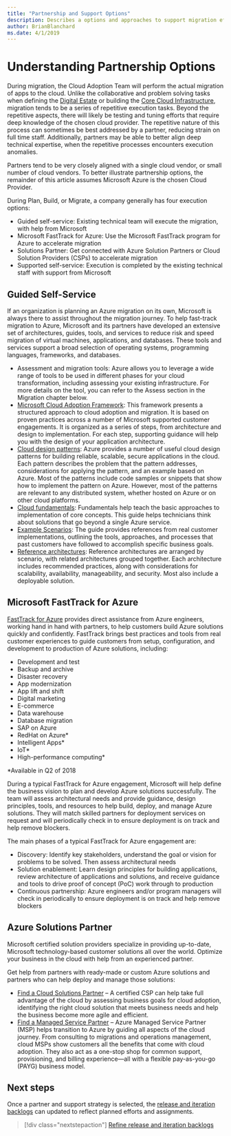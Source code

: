 ```yaml
---
title: "Partnership and Support Options" 
description: Describes a options and approaches to support migration efforts
author: BrianBlanchard
ms.date: 4/1/2019
---
```

# Understanding Partnership Options

During migration, the Cloud Adoption Team will perform the actual migration of apps to the cloud. Unlike the collaborative and problem solving tasks when defining the [Digital Estate](../../digital-estate/overview.md) or building the [Core Cloud Infrastructure](../../infrastructure/overview.md), migration tends to be a series of repetitive execution tasks. Beyond the repetitive aspects, there will likely be testing and tuning efforts that require deep knowledge of the chosen cloud provider. The repetitive nature of this process can sometimes be best addressed by a partner, reducing strain on full time staff. Additionally, partners may be able to better align deep technical expertise, when the repetitive processes encounters execution anomalies.

Partners tend to be very closely aligned with a single cloud vendor, or small number of cloud vendors. To better illustrate partnership options, the remainder of this article assumes Microsoft Azure is the chosen Cloud Provider.

During Plan, Build, or Migrate, a company generally has four execution options:

* Guided self-service: Existing technical team will execute the migration, with help from Microsoft
* Microsoft FastTrack for Azure: Use the Microsoft FastTrack program for Azure to accelerate migration
* Solutions Partner: Get connected with Azure Solution Partners or Cloud Solution Providers (CSPs) to accelerate migration
* Supported self-service: Execution is completed by the existing technical staff with support from Microsoft

## Guided Self-Service

If an organization is planning an Azure migration on its own, Microsoft is always there to assist throughout the migration journey. To help fast-track migration to Azure, Microsoft and its partners have developed an extensive set of architectures, guides, tools, and services to reduce risk and speed migration of virtual machines, applications, and databases. These tools and services support a broad selection of operating systems, programming languages, frameworks, and databases.

* Assessment and migration tools: Azure allows you to leverage a wide range of tools to be used in different phases for your cloud transformation, including assessing your existing infrastructure. For more details on the tool, you can refer to the Assess section in the Migration chapter below.
* [Microsoft Cloud Adoption Framework](../../index.md): This framework presents a structured approach to cloud adoption and migration. It is based on proven practices across a number of Microsoft supported customer engagements. It is organized as a series of steps, from architecture and design to implementation. For each step, supporting guidance will help you with the design of your application architecture.
* [Cloud design patterns](https://docs.microsoft.com/azure/architecture/patterns/): Azure provides a number of useful cloud design patterns for building reliable, scalable, secure applications in the cloud. Each pattern describes the problem that the pattern addresses, considerations for applying the pattern, and an example based on Azure. Most of the patterns include code samples or snippets that show how to implement the pattern on Azure. However, most of the patterns are relevant to any distributed system, whether hosted on Azure or on other cloud platforms.
* [Cloud fundamentals](https://docs.microsoft.com/en-us/azure/architecture/guide/): Fundamentals help teach the basic approaches to implementation of core concepts. This guide helps technicians think about solutions that go beyond a single Azure service.
* [Example Scenarios](https://docs.microsoft.com/en-us/azure/architecture/example-scenario/): The guide provides references from real customer implementations, outlining the tools, approaches, and processes that past customers have followed to accomplish specific business goals.
* [Reference architectures](https://docs.microsoft.com/en-us/azure/architecture/reference-architectures/): Reference architectures are arranged by scenario, with related architectures grouped together. Each architecture includes recommended practices, along with considerations for scalability, availability, manageability, and security. Most also include a deployable solution.

## Microsoft FastTrack for Azure

[FastTrack for Azure](https://azure.microsoft.com/en-us/roadmap/fasttrack-for-azure/)  provides direct assistance from Azure engineers, working hand in hand with partners, to help customers build Azure solutions quickly and confidently. FastTrack brings best practices and tools from real customer experiences to guide customers from setup, configuration, and development to production of Azure solutions, including:

* Development and test
* Backup and archive
* Disaster recovery
* App modernization
* App lift and shift
* Digital marketing
* E-commerce
* Data warehouse
* Database migration
* SAP on Azure
* RedHat on Azure*
* Intelligent Apps*
* IoT*
* High-performance computing*

*Available in Q2 of 2018

During a typical FastTrack for Azure engagement, Microsoft will help define the business vision to plan and develop Azure solutions successfully. The team will assess architectural needs and provide guidance, design principles, tools, and resources to help build, deploy, and manage Azure solutions. They will match skilled partners for deployment services on request and will periodically check in to ensure deployment is on track and help remove blockers.

The main phases of a typical FastTrack for Azure engagement are:

* Discovery: Identify key stakeholders, understand the goal or vision for problems to be solved. Then assess architectural needs
* Solution enablement: Learn design principles for building applications, review architecture of applications and solutions, and receive guidance and tools to drive proof of concept (PoC) work through to production
* Continuous partnership: Azure engineers and/or program managers will check in periodically to ensure deployment is on track and help remove blockers

## Azure Solutions Partner

Microsoft certified solution providers specialize in providing up-to-date, Microsoft technology-based customer solutions all over the world. Optimize your business in the cloud with help from an experienced partner.

Get help from partners with ready-made or custom Azure solutions and partners who can help deploy and manage those solutions:

* [Find a Cloud Solutions Partner](https://www.microsoft.com/solution-providers/home/) – A certified CSP can help take full advantage of the cloud by assessing business goals for cloud adoption, identifying the right cloud solution that meets business needs and help the business become more agile and efficient.
* [Find a Managed Service Partner](https://www.microsoft.com/solution-providers/search?cacheId=16a3b49b-fef2-449d-bdf0-628008114cca) – Azure Managed Service Partner (MSP) helps transition to Azure by guiding all aspects of the cloud journey. From consulting to migrations and operations management, cloud MSPs show customers all the benefits that come with cloud adoption. They also act as a one-stop shop for common support, provisioning, and billing experience—all with a flexible pay-as-you-go (PAYG) business model.

## Next steps

Once a partner and support strategy is selected, the [release and iteration backlogs](./release-iteration-backlog.md) can updated to reflect planned efforts and assignments.
> [!div class="nextstepaction"]
> [Refine release and iteration backlogs](./release-iteration-backlog.md)
